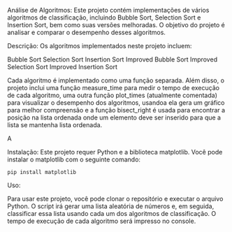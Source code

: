 
Análise de Algoritmos:
Este projeto contém implementações de vários algoritmos de classificação, incluindo Bubble Sort, Selection Sort e Insertion Sort, bem como suas versões melhoradas. O objetivo do projeto é analisar e comparar o desempenho desses algoritmos.

Descrição:
Os algoritmos implementados neste projeto incluem:

Bubble Sort
Selection Sort
Insertion Sort
Improved Bubble Sort
Improved Selection Sort
Improved Insertion Sort

Cada algoritmo é implementado como uma função separada. Além disso, o projeto inclui uma função measure_time para medir o tempo de execução de cada algoritmo, uma outra função plot_times (atualmente comentada) para visualizar o desempenho dos algoritmos, usandoa ela gera um gráfico para melhor compreensão e a função bisect_right é usada para encontrar a posição na lista ordenada onde um elemento deve ser inserido para que a lista se mantenha lista ordenada.

A 

Instalação:
Este projeto requer Python e a biblioteca matplotlib. Você pode instalar o matplotlib com o seguinte comando:

```pip install matplotlib```



Uso:

Para usar este projeto, você pode clonar o repositório e executar o arquivo Python. O script irá gerar uma lista aleatória de números e, em seguida, classificar essa lista usando cada um dos algoritmos de classificação. O tempo de execução de cada algoritmo será impresso no console.



